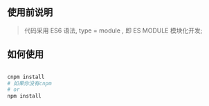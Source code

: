 ## 使用前说明
> 代码采用 ES6 语法, type = module , 即 ES MODULE 模块化开发;

## 如何使用

```bash

cnpm install
# 如果你没有cnpm
# or
npm install
```


